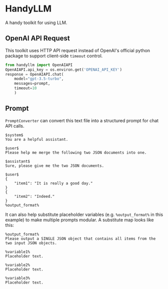 # HandyLLM

A handy toolkit for using LLM.



## OpenAI API Request

This toolkit uses HTTP API request instead of OpenAI's official python package to support client-side `timeout` control.

```python
from handyllm import OpenAIAPI
OpenAIAPI.api_key = os.environ.get('OPENAI_API_KEY')
response = OpenAIAPI.chat(
    model="gpt-3.5-turbo",
    messages=prompt,
    timeout=10
    )
```



## Prompt

`PromptConverter` can convert this text file into a structured prompt for chat API calls.

```
$system$
You are a helpful assistant.

$user$
Please help me merge the following two JSON documents into one.

$assistant$
Sure, please give me the two JSON documents.

$user$
{
	"item1": "It is really a good day."
}
{
	"item2": "Indeed."
}
%output_format%
```

It can also help substitute placeholder variables (e.g. `%output_format%` in this example) to make multiple prompts modular. A substitute map looks like this:

```
%output_format%
Please output a SINGLE JSON object that contains all items from the two input JSON objects.

%variable1%
Placeholder text.

%variable2%
Placeholder text.

%variable3%
Placeholder text.
```

